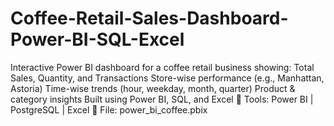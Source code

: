 # Coffee-Retail-Sales-Dashboard-Power-BI-SQL-Excel
Interactive Power BI dashboard for a coffee retail business showing:  Total Sales, Quantity, and Transactions  Store-wise performance (e.g., Manhattan, Astoria)  Time-wise trends (hour, weekday, month, quarter)  Product &amp; category insights  Built using Power BI, SQL, and Excel  🔧 Tools: Power BI | PostgreSQL | Excel 📁 File: power_bi_coffee.pbix
